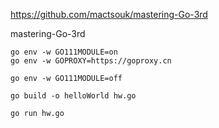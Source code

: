 

https://github.com/mactsouk/mastering-Go-3rd

mastering-Go-3rd


```
go env -w GO111MODULE=on
go env -w GOPROXY=https://goproxy.cn
```

```
go env -w GO111MODULE=off
```

```
go build -o helloWorld hw.go

go run hw.go


```